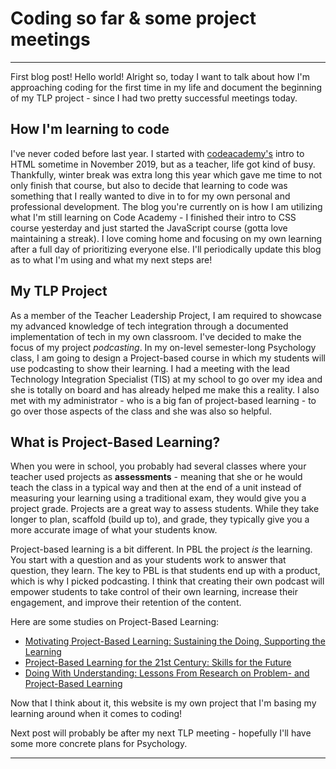 # Coding so far & some project meetings

---

First blog post! Hello world! Alright so, today I want to talk about how I'm approaching coding for the first time in my life and document the beginning of my TLP project - since I had two pretty successful meetings today.

## How I'm learning to code

I've never coded before last year. I started with [codeacademy's](https://codeacademy.com) intro to HTML sometime in November 2019, but as a teacher, life got kind of busy. Thankfully, winter break was extra long this year which gave me time to not only finish that course, but also to decide that learning to code was something that I really wanted to dive in to for my own personal and professional development. The blog you're currently on is how I am utilizing what I'm still learning on Code Academy - I finished their intro to CSS course yesterday and just started the JavaScript course (gotta love maintaining a streak). I love coming home and focusing on my own learning after a full day of prioritizing everyone else. I'll periodically update this blog as to what I'm using and what my next steps are!

## My TLP Project

As a member of the Teacher Leadership Project, I am required to showcase my advanced knowledge of tech integration through a documented implementation of tech in my own classroom. I've decided to make the focus of my project _podcasting_. In my on-level semester-long Psychology class, I am going to design a Project-based course in which my students will use podcasting to show their learning. I had a meeting with the lead Technology Integration Specialist (TIS) at my school to go over my idea and she is totally on board and has already helped me make this a reality. I also met with my administrator - who is a big fan of project-based learning - to go over those aspects of the class and she was also so helpful.

## What is Project-Based Learning?

When you were in school, you probably had several classes where your teacher used projects as **assessments** - meaning that she or he would teach the class in a typical way and then at the end of a unit instead of measuring your learning using a traditional exam, they would give you a project grade. Projects are a great way to assess students. While they take longer to plan, scaffold (build up to), and grade, they typically give you a more accurate image of what your students know.

Project-based learning is a bit different. In PBL the project _is_ the learning. You start with a question and as your students work to answer that question, they learn. The key to PBL is that students end up with a product, which is why I picked podcasting. I think that creating their own podcast will empower students to take control of their own learning, increase their engagement, and improve their retention of the content.

Here are some studies on Project-Based Learning:

- [Motivating Project-Based Learning: Sustaining the Doing, Supporting the Learning](https://doi.org/10.1080/00461520.1991.9653139)
- [Project-Based Learning for the 21st Century: Skills for the Future](https://doi.org/10.1080/00098650903505415)
- [Doing With Understanding: Lessons From Research on Problem- and Project-Based Learning](https://doi.org/10.1080/10508406.1998.9672056)

Now that I think about it, this website is my own project that I'm basing my learning around when it comes to coding!

Next post will probably be after my next TLP meeting - hopefully I'll have some more concrete plans for Psychology.

---
